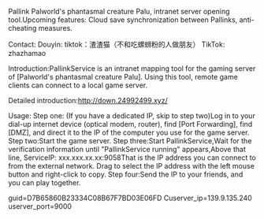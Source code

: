 Pallink
Palworld's phantasmal creature Palu, intranet server opening tool.Upcoming features: Cloud save synchronization between Pallinks, anti-cheating measures.

Contact:
Douyin: tiktok：渣渣猫（不和吃螺蛳粉的人做朋友）
TikTok: zhazhamao

Introduction:PallinkService is an intranet mapping tool for the gaming server of [Palworld's phantasmal creature Palu]. Using this tool, remote game clients can connect to a local game server.

                                                                                                
Detailed introduction:http://down.24992499.xyz/
                                                                                                
Usage:
Step one: (If you have a dedicated IP, skip to step two)Log in to your dial-up internet device (optical modem, router), find [Port Forwarding], find [DMZ], and direct it to the IP of the computer you use for the game server.
Step two:Start the game server.
Step three:Start PallinkService,Wait for the verification information until "PallinkService running" appears,Above that line, ServiceIP: xxx.xxx.xx.xx:9058That is the IP address you can connect to from the external network. Drag to select the IP address with the left mouse button and right-click to copy.
Step four:Send the IP to your friends, and you can play together.

guid=D7B65860B23334C08B67F7BD03E06FD
Cuserver_ip=139.9.135.240
userver_port=9000